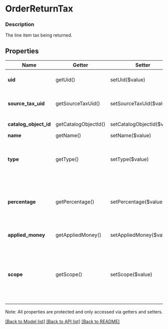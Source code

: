 # OrderReturnTax

### Description

The line item tax being returned.

## Properties
Name | Getter | Setter | Type | Description | Notes
------------ | ------------- | ------------- | ------------- | ------------- | -------------
**uid** | getUid() | setUid($value) | **string** | The return tax&#39;s Unique identifier, unique only within this order. | [optional] 
**source_tax_uid** | getSourceTaxUid() | setSourceTaxUid($value) | **string** | &#x60;uid&#x60; of the Tax from the Order which contains the original charge of this tax. | [optional] 
**catalog_object_id** | getCatalogObjectId() | setCatalogObjectId($value) | **string** | The catalog object id referencing [CatalogTax](#type-catalogtax). | [optional] 
**name** | getName() | setName($value) | **string** | The tax&#39;s name. | [optional] 
**type** | getType() | setType($value) | **string** | Indicates the calculation method used to apply the tax. See [OrderLineItemTaxType](#type-orderlineitemtaxtype) for possible values | [optional] 
**percentage** | getPercentage() | setPercentage($value) | **string** | The percentage of the tax, as a string representation of a decimal number.  A value of &#x60;7.25&#x60; corresponds to a percentage of 7.25%. | [optional] 
**applied_money** | getAppliedMoney() | setAppliedMoney($value) | [**\SquareConnect\Model\Money**](Money.md) | The amount of the money applied by the tax in an order. | [optional] 
**scope** | getScope() | setScope($value) | **string** | Indicates the level at which the tax applies. This field is set by the server. If set in a CreateOrder request, it will be ignored on write. See [OrderLineItemTaxScope](#type-orderlineitemtaxscope) for possible values | [optional] 

Note: All properties are protected and only accessed via getters and setters.

[[Back to Model list]](../../README.md#documentation-for-models) [[Back to API list]](../../README.md#documentation-for-api-endpoints) [[Back to README]](../../README.md)

